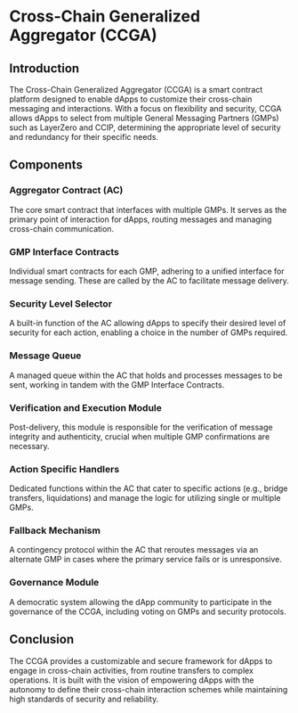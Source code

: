 # Cross-Chain Generalized Aggregator (CCGA)

## Introduction
The Cross-Chain Generalized Aggregator (CCGA) is a smart contract platform designed to enable dApps to customize their cross-chain messaging and interactions. With a focus on flexibility and security, CCGA allows dApps to select from multiple General Messaging Partners (GMPs) such as LayerZero and CCIP, determining the appropriate level of security and redundancy for their specific needs.

## Components

### Aggregator Contract (AC)
The core smart contract that interfaces with multiple GMPs. It serves as the primary point of interaction for dApps, routing messages and managing cross-chain communication.

### GMP Interface Contracts
Individual smart contracts for each GMP, adhering to a unified interface for message sending. These are called by the AC to facilitate message delivery.

### Security Level Selector
A built-in function of the AC allowing dApps to specify their desired level of security for each action, enabling a choice in the number of GMPs required.

### Message Queue
A managed queue within the AC that holds and processes messages to be sent, working in tandem with the GMP Interface Contracts.

### Verification and Execution Module
Post-delivery, this module is responsible for the verification of message integrity and authenticity, crucial when multiple GMP confirmations are necessary.

### Action Specific Handlers
Dedicated functions within the AC that cater to specific actions (e.g., bridge transfers, liquidations) and manage the logic for utilizing single or multiple GMPs.

### Fallback Mechanism
A contingency protocol within the AC that reroutes messages via an alternate GMP in cases where the primary service fails or is unresponsive.

### Governance Module
A democratic system allowing the dApp community to participate in the governance of the CCGA, including voting on GMPs and security protocols.

## Conclusion
The CCGA provides a customizable and secure framework for dApps to engage in cross-chain activities, from routine transfers to complex operations. It is built with the vision of empowering dApps with the autonomy to define their cross-chain interaction schemes while maintaining high standards of security and reliability.

